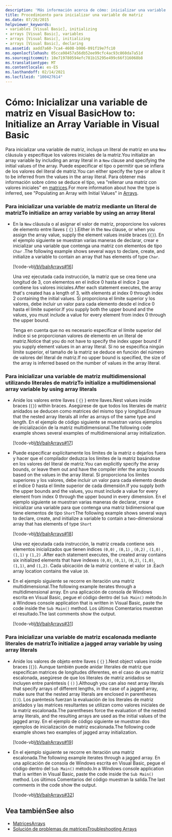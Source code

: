 ```yaml
---
description: 'Más información acerca de cómo: inicializar una variable de matriz en Visual Basic'
title: Procedimiento para inicializar una variable de matriz
ms.date: 07/20/2015
helpviewer_keywords:
- variables [Visual Basic], initializing
- arrays [Visual Basic], variables
- arrays [Visual Basic], initializing
- arrays [Visual Basic], declaring
ms.assetid: aadd7a60-7ca4-4608-b986-091f19e7fc10
ms.openlocfilehash: 05cca98457a56db52ee99cfc4ac93c860da7a51d
ms.sourcegitcommit: 10e719780594efc781b15295e499c66f316068b8
ms.translationtype: MT
ms.contentlocale: es-ES
ms.lasthandoff: 02/14/2021
ms.locfileid: "100427614"
---
```

# <a name="how-to-initialize-an-array-variable-in-visual-basic"></a><span data-ttu-id="8bf6e-103">Cómo: Inicializar una variable de matriz en Visual Basic</span><span class="sxs-lookup"><span data-stu-id="8bf6e-103">How to: Initialize an Array Variable in Visual Basic</span></span>

<span data-ttu-id="8bf6e-104">Para inicializar una variable de matriz, incluya un literal de matriz en una `New` cláusula y especifique los valores iniciales de la matriz.</span><span class="sxs-lookup"><span data-stu-id="8bf6e-104">You initialize an array variable by including an array literal in a `New` clause and specifying the initial values of the array.</span></span> <span data-ttu-id="8bf6e-105">Puede especificar el tipo o permitir que se infiera de los valores del literal de matriz.</span><span class="sxs-lookup"><span data-stu-id="8bf6e-105">You can either specify the type or allow it to be inferred from the values in the array literal.</span></span> <span data-ttu-id="8bf6e-106">Para obtener más información sobre cómo se deduce el tipo, vea "rellenar una matriz con valores iniciales" en [matrices](index.md).</span><span class="sxs-lookup"><span data-stu-id="8bf6e-106">For more information about how the type is inferred, see "Populating an Array with Initial Values" in [Arrays](index.md).</span></span>  
  
### <a name="to-initialize-an-array-variable-by-using-an-array-literal"></a><span data-ttu-id="8bf6e-107">Para inicializar una variable de matriz mediante un literal de matriz</span><span class="sxs-lookup"><span data-stu-id="8bf6e-107">To initialize an array variable by using an array literal</span></span>  
  
- <span data-ttu-id="8bf6e-108">En la `New` cláusula o al asignar el valor de matriz, proporcione los valores de elemento entre llaves ( `{}` ).</span><span class="sxs-lookup"><span data-stu-id="8bf6e-108">Either in the `New` clause, or when you assign the array value, supply the element values inside braces (`{}`).</span></span> <span data-ttu-id="8bf6e-109">En el ejemplo siguiente se muestran varias maneras de declarar, crear e inicializar una variable que contenga una matriz con elementos de tipo `Char` .</span><span class="sxs-lookup"><span data-stu-id="8bf6e-109">The following example shows several ways to declare, create, and initialize a variable to contain an array that has elements of type `Char`.</span></span>  
  
     [!code-vb[VbVbalrArrays#16](~/samples/snippets/visualbasic/VS_Snippets_VBCSharp/VbVbalrArrays/VB/Class1.vb#16)]  
  
     <span data-ttu-id="8bf6e-110">Una vez ejecutada cada instrucción, la matriz que se crea tiene una longitud de 3, con elementos en el índice 0 hasta el índice 2 que contiene los valores iniciales.</span><span class="sxs-lookup"><span data-stu-id="8bf6e-110">After each statement executes, the array that's created has a length of 3, with elements at index 0 through index 2 containing the initial values.</span></span> <span data-ttu-id="8bf6e-111">Si proporciona el límite superior y los valores, debe incluir un valor para cada elemento desde el índice 0 hasta el límite superior.</span><span class="sxs-lookup"><span data-stu-id="8bf6e-111">If you supply both the upper bound and the values, you must include a value for every element from index 0 through the upper bound.</span></span>  
  
     <span data-ttu-id="8bf6e-112">Tenga en cuenta que no es necesario especificar el límite superior del índice si se proporcionan valores de elemento en un literal de matriz.</span><span class="sxs-lookup"><span data-stu-id="8bf6e-112">Notice that you do not have to specify the index upper bound if you supply element values in an array literal.</span></span> <span data-ttu-id="8bf6e-113">Si no se especifica ningún límite superior, el tamaño de la matriz se deduce en función del número de valores del literal de matriz.</span><span class="sxs-lookup"><span data-stu-id="8bf6e-113">If no upper bound is specified, the size of the array is inferred based on the number of values in the array literal.</span></span>  
  
### <a name="to-initialize-a-multidimensional-array-variable-by-using-array-literals"></a><span data-ttu-id="8bf6e-114">Para inicializar una variable de matriz multidimensional utilizando literales de matriz</span><span class="sxs-lookup"><span data-stu-id="8bf6e-114">To initialize a multidimensional array variable by using array literals</span></span>  
  
- <span data-ttu-id="8bf6e-115">Anide los valores entre llaves ( `{}` ) entre llaves.</span><span class="sxs-lookup"><span data-stu-id="8bf6e-115">Nest values inside braces (`{}`) within braces.</span></span> <span data-ttu-id="8bf6e-116">Asegúrese de que todos los literales de matriz anidados se deducen como matrices del mismo tipo y longitud.</span><span class="sxs-lookup"><span data-stu-id="8bf6e-116">Ensure that the nested array literals all infer as arrays of the same type and length.</span></span> <span data-ttu-id="8bf6e-117">En el ejemplo de código siguiente se muestran varios ejemplos de inicialización de la matriz multidimensional.</span><span class="sxs-lookup"><span data-stu-id="8bf6e-117">The following code example shows several examples of multidimensional array initialization.</span></span>  
  
     [!code-vb[VbVbalrArrays#17](~/samples/snippets/visualbasic/VS_Snippets_VBCSharp/VbVbalrArrays/VB/Class1.vb#17)]  
  
- <span data-ttu-id="8bf6e-118">Puede especificar explícitamente los límites de la matriz o dejarlos fuera y hacer que el compilador deduzca los límites de la matriz basándose en los valores del literal de matriz.</span><span class="sxs-lookup"><span data-stu-id="8bf6e-118">You can explicitly specify the array bounds, or leave them out and have the compiler infer the array bounds based on the values in the array literal.</span></span> <span data-ttu-id="8bf6e-119">Si proporciona los límites superiores y los valores, debe incluir un valor para cada elemento desde el índice 0 hasta el límite superior de cada dimensión.</span><span class="sxs-lookup"><span data-stu-id="8bf6e-119">If you supply both the upper bounds and the values, you must include a value for every element from index 0 through the upper bound in every dimension.</span></span> <span data-ttu-id="8bf6e-120">En el ejemplo siguiente se muestran varias maneras de declarar, crear e inicializar una variable para que contenga una matriz bidimensional que tiene elementos de tipo `Short`</span><span class="sxs-lookup"><span data-stu-id="8bf6e-120">The following example shows several ways to declare, create, and initialize a variable to contain a two-dimensional array that has elements of type `Short`</span></span>  
  
     [!code-vb[VbVbalrArrays#18](~/samples/snippets/visualbasic/VS_Snippets_VBCSharp/VbVbalrArrays/VB/Class1.vb#18)]  
  
     <span data-ttu-id="8bf6e-121">Una vez ejecutada cada instrucción, la matriz creada contiene seis elementos inicializados que tienen índices `(0,0)` , `(0,1)` , `(0,2)` , `(1,0)` , `(1,1)` y `(1,2)` .</span><span class="sxs-lookup"><span data-stu-id="8bf6e-121">After each statement executes, the created array contains six initialized elements that have indexes `(0,0)`, `(0,1)`, `(0,2)`, `(1,0)`, `(1,1)`, and `(1,2)`.</span></span> <span data-ttu-id="8bf6e-122">Cada ubicación de la matriz contiene el valor `10` .</span><span class="sxs-lookup"><span data-stu-id="8bf6e-122">Each array location contains the value `10`.</span></span>  
  
- <span data-ttu-id="8bf6e-123">En el ejemplo siguiente se recorre en iteración una matriz multidimensional.</span><span class="sxs-lookup"><span data-stu-id="8bf6e-123">The following example iterates through a multidimensional array.</span></span> <span data-ttu-id="8bf6e-124">En una aplicación de consola de Windows escrita en Visual Basic, pegue el código dentro del `Sub Main()` método.</span><span class="sxs-lookup"><span data-stu-id="8bf6e-124">In a Windows console application that is written in Visual Basic, paste the code inside the `Sub Main()` method.</span></span> <span data-ttu-id="8bf6e-125">Los últimos Comentarios muestran el resultado.</span><span class="sxs-lookup"><span data-stu-id="8bf6e-125">The last comments show the output.</span></span>  
  
     [!code-vb[VbVbalrArrays#31](~/samples/snippets/visualbasic/VS_Snippets_VBCSharp/VbVbalrArrays/VB/Class1.vb#31)]  
  
### <a name="to-initialize-a-jagged-array-variable-by-using-array-literals"></a><span data-ttu-id="8bf6e-126">Para inicializar una variable de matriz escalonada mediante literales de matriz</span><span class="sxs-lookup"><span data-stu-id="8bf6e-126">To initialize a jagged array variable by using array literals</span></span>  
  
- <span data-ttu-id="8bf6e-127">Anide los valores de objeto entre llaves ( `{}` ).</span><span class="sxs-lookup"><span data-stu-id="8bf6e-127">Nest object values inside braces (`{}`).</span></span> <span data-ttu-id="8bf6e-128">Aunque también puede anidar literales de matriz que especifican matrices de longitudes diferentes, en el caso de una matriz escalonada, asegúrese de que los literales de matriz anidados se incluyen entre paréntesis ( `()` ).</span><span class="sxs-lookup"><span data-stu-id="8bf6e-128">Although you can also nest array literals that specify arrays of different lengths, in the case of a jagged array, make sure that the nested array literals are enclosed in parentheses (`()`).</span></span> <span data-ttu-id="8bf6e-129">Los paréntesis fuerzan la evaluación de los literales de matriz anidados y las matrices resultantes se utilizan como valores iniciales de la matriz escalonada.</span><span class="sxs-lookup"><span data-stu-id="8bf6e-129">The parentheses force the evaluation of the nested array literals, and the resulting arrays are used as the initial values of the jagged array.</span></span> <span data-ttu-id="8bf6e-130">En el ejemplo de código siguiente se muestran dos ejemplos de inicialización de matriz escalonada.</span><span class="sxs-lookup"><span data-stu-id="8bf6e-130">The following code example shows two examples of jagged array initialization.</span></span>  
  
     [!code-vb[VbVbalrArrays#19](~/samples/snippets/visualbasic/VS_Snippets_VBCSharp/VbVbalrArrays/VB/Class1.vb#19)]  
  
- <span data-ttu-id="8bf6e-131">En el ejemplo siguiente se recorre en iteración una matriz escalonada.</span><span class="sxs-lookup"><span data-stu-id="8bf6e-131">The following example iterates through a jagged array.</span></span> <span data-ttu-id="8bf6e-132">En una aplicación de consola de Windows escrita en Visual Basic, pegue el código dentro del `Sub Main()` método.</span><span class="sxs-lookup"><span data-stu-id="8bf6e-132">In a Windows console application that is written in Visual Basic, paste the code inside the `Sub Main()` method.</span></span>  <span data-ttu-id="8bf6e-133">Los últimos Comentarios del código muestran la salida.</span><span class="sxs-lookup"><span data-stu-id="8bf6e-133">The last comments in the code show the output.</span></span>  
  
     [!code-vb[VbVbalrArrays#32](~/samples/snippets/visualbasic/VS_Snippets_VBCSharp/VbVbalrArrays/VB/Class1.vb#32)]  
  
## <a name="see-also"></a><span data-ttu-id="8bf6e-134">Vea también</span><span class="sxs-lookup"><span data-stu-id="8bf6e-134">See also</span></span>

- [<span data-ttu-id="8bf6e-135">Matrices</span><span class="sxs-lookup"><span data-stu-id="8bf6e-135">Arrays</span></span>](index.md)
- [<span data-ttu-id="8bf6e-136">Solución de problemas de matrices</span><span class="sxs-lookup"><span data-stu-id="8bf6e-136">Troubleshooting Arrays</span></span>](troubleshooting-arrays.md)
